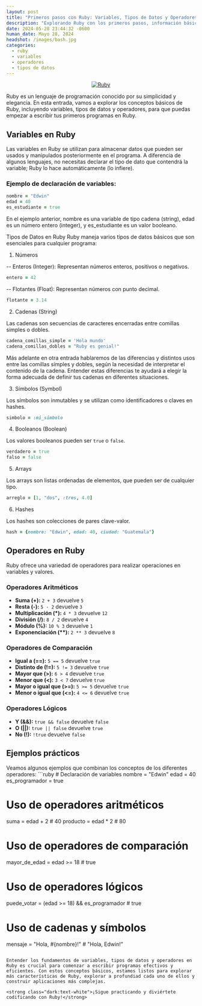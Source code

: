 ```yaml
---
layout: post
title: "Primeros pasos con Ruby: Variables, Tipos de Datos y Operadores"
description: "Explorando Ruby con los primeros pasos, información básica de la sintaxis"
date: 2024-05-28 23:44:32 -0600
human_date: Mayo 28, 2024
headshot: /images/bash.jpg
categories:
  - ruby
  - variables
  - operadores
  - tipos de datos
---
```


<p align="center">
  <a href="https://ruby-lang.org/es/">
    <img src="https://www.ruby-lang.org/images/header-ruby-logo.png"
    alt="Ruby" />
  </a>
</p>

Ruby es un lenguaje de programación conocido por su simplicidad y elegancia. En esta entrada, vamos a explorar los conceptos básicos de Ruby, incluyendo variables, tipos de datos y operadores, para que puedas empezar a escribir tus primeros programas en Ruby.

<h2 class="dark:text-white">Variables en Ruby</h2>

Las variables en Ruby se utilizan para almacenar datos que pueden ser usados y manipulados posteriormente en el programa. A diferencia de algunos lenguajes, no necesitas declarar el tipo de dato que contendrá la variable; Ruby lo hace automáticamente (lo infiere).

<h3 class="dark:text-white">Ejemplo de declaración de variables:</h3>

```ruby
nombre = "Edwin"
edad = 40
es_estudiante = true
```

En el ejemplo anterior, nombre es una variable de tipo cadena (string), edad es un número entero (integer), y es_estudiante es un valor booleano.

Tipos de Datos en Ruby
Ruby maneja varios tipos de datos básicos que son esenciales para cualquier programa:

1. Números

-- Enteros (Integer): Representan números enteros, positivos o negativos.
```ruby
entero = 42
```

-- Flotantes (Float): Representan números con punto decimal.
```ruby
flotante = 3.14
```

2. Cadenas (String)

Las cadenas son secuencias de caracteres encerradas entre comillas simples o dobles.
```ruby
cadena_comillas_simple = 'Hola mundo'
cadena_comillas_dobles = "Ruby es genial!"
```
Más adelante en otra entrada hablaremos de las diferencias y distintos usos entre las comillas simples y dobles, según la necesidad de interpretar el contenido de la cadena. Entender estas diferencias te ayudará a elegir la forma adecuada de definir tus cadenas en diferentes situaciones.

3. Símbolos (Symbol)

Los símbolos son inmutables y se utilizan como identificadores o claves en hashes.
```ruby
simbolo = :mi_simbolo
```

4. Booleanos (Boolean)

Los valores booleanos pueden ser `true` o `false`.
```ruby
verdadero = true
falso = false
```

5. Arrays

Los arrays son listas ordenadas de elementos, que pueden ser de cualquier tipo.
```ruby
arreglo = [1, "dos", :tres, 4.0]
```

6. Hashes

Los hashes son colecciones de pares clave-valor.
```ruby
hash = {nombre: "Edwin", edad: 40, ciudad: "Guatemala"}
```

<h2 class="dark:text-white">Operadores en Ruby</h2>
Ruby ofrece una variedad de operadores para realizar operaciones en variables y valores.

<h3 class="dark:text-white">Operadores Aritméticos</h3>
<ul>
  <li>
    <strong class="dark:text-white">Suma (+):</strong> <code class="dark:text-white">2 + 3</code> devuelve <code class="dark:text-white">5</code>
  </li>
  <li>
    <strong class="dark:text-white">Resta (-):</strong> <code class="dark:text-white">5 - 2</code> devuelve <code class="dark:text-white">3</code>
  </li>
  <li>
    <strong class="dark:text-white">Multiplicación (*):</strong> <code class="dark:text-white">4 * 3</code> devuelve <code class="dark:text-white">12</code>
  </li>
  <li>
    <strong class="dark:text-white">División (/):</strong> <code class="dark:text-white">8 / 2</code> devuelve <code class="dark:text-white">4</code>
  </li>
  <li>
    <strong class="dark:text-white">Módulo (%):</strong> <code class="dark:text-white">10 % 3</code> devuelve <code class="dark:text-white">1</code>
  </li>
  <li>
    <strong class="dark:text-white">Exponenciación (**):</strong> <code class="dark:text-white">2 ** 3</code> devuelve <code class="dark:text-white">8</code>
  </li>
</ul>

<h3 class="dark:text-white">Operadores de Comparación</h3>
<ul>
  <li>
    <strong class="dark:text-white">Igual a (==):</strong> <code class="dark:text-white">5 == 5</code> devuelve <code class="dark:text-white">true</code>
  </li>
  <li>
    <strong class="dark:text-white">Distinto de (!=):</strong> <code class="dark:text-white">5 != 3</code> devuelve <code class="dark:text-white">true</code>
  </li>
  <li>
    <strong class="dark:text-white">Mayor que (>):</strong> <code class="dark:text-white">6 > 4</code> devuelve <code class="dark:text-white">true</code>
  </li>
  <li>
    <strong class="dark:text-white">Menor que (<):</strong> <code class="dark:text-white">3 < 7</code> devuelve <code class="dark:text-white">true</code>
  </li>
  <li>
    <strong class="dark:text-white">Mayor o igual que (>=):</strong> <code class="dark:text-white">5 >= 5</code> devuelve <code class="dark:text-white">true</code>
  </li>
  <li>
    <strong class="dark:text-white">Menor o igual que (<=):</strong> <code class="dark:text-white">4 <= 6</code> devuelve <code class="dark:text-white">true</code>
  </li>
</ul>

<h3 class="dark:text-white">Operadores Lógicos</h3>
<ul>
  <li>
    <strong class="dark:text-white">Y (&&):</strong> <code class="dark:text-white">true && false</code> devuelve <code class="dark:text-white">false</code>
  </li>
  <li>
    <strong class="dark:text-white">O (||):</strong> <code class="dark:text-white">true || false</code> devuelve <code class="dark:text-white">true</code>
  </li>
  <li>
    <strong class="dark:text-white">No (!):</strong> <code class="dark:text-white">!true</code> devuelve <code class="dark:text-white">false</code>
  </li>
</ul>

<h2 class="dark:text-white">Ejemplos prácticos</h2>
Veamos algunos ejemplos que combinan los conceptos de los diferentes operadores:
```ruby
# Declaración de variables
nombre = "Edwin"
edad = 40
es_programador = true

# Uso de operadores aritméticos
suma = edad + 2         # 40
producto = edad * 2     # 80

# Uso de operadores de comparación
mayor_de_edad = edad >= 18   # true

# Uso de operadores lógicos
puede_votar = (edad >= 18) && es_programador  # true

# Uso de cadenas y símbolos
mensaje = "Hola, #{nombre}!"  # "Hola, Edwin!"
```

Entender los fundamentos de variables, tipos de datos y operadores en Ruby es crucial para comenzar a escribir programas efectivos y eficientes. Con estos conceptos básicos, estamos listos para explorar más características de Ruby, explorar a profundiad cada uno de ellos y construir aplicaciones más complejas.

<strong class="dark:text-white">¡Sigue practicando y diviértete codificando con Ruby!</strong>
